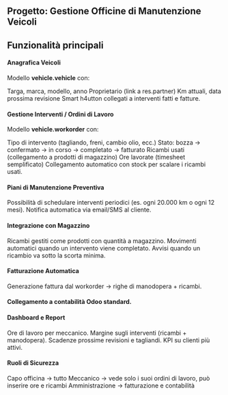 <h2>Progetto: Gestione Officine di Manutenzione Veicoli</h2>


<h2>Funzionalità principali</h2>


<h4>Anagrafica Veicoli</h4>


Modello <b>vehicle.vehicle</b> con:

Targa, marca, modello, anno
Proprietario (link a res.partner)
Km attuali, data prossima revisione
Smart h4utton collegati a interventi fatti e fatture.


<h4>Gestione Interventi / Ordini di Lavoro</h4>


Modello <b>vehicle.workorder</b> con:

Tipo di intervento (tagliando, freni, cambio olio, ecc.)
Stato: bozza → confermato → in corso → completato → fatturato
Ricambi usati (collegamento a prodotti di magazzino)
Ore lavorate (timesheet semplificato)
Collegamento automatico con stock per scalare i ricambi usati.


<h4>Piani di Manutenzione Preventiva</h4>

Possibilità di schedulare interventi periodici (es. ogni 20.000 km o ogni 12 mesi).
Notifica automatica via email/SMS al cliente.


<h4>Integrazione con Magazzino</h4>

Ricambi gestiti come prodotti con quantità a magazzino.
Movimenti automatici quando un intervento viene completato.
Avvisi quando un ricambio va sotto la scorta minima.


<h4>Fatturazione Automatica</h4>

Generazione fattura dal workorder → righe di manodopera + ricambi.

<h4>Collegamento a contabilità Odoo standard.</h4>

<h4>Dashboard e Report</h4>

Ore di lavoro per meccanico.
Margine sugli interventi (ricambi + manodopera).
Scadenze prossime revisioni e tagliandi.
KPI su clienti più attivi.

<h4>Ruoli di Sicurezza</h4>

Capo officina → tutto
Meccanico → vede solo i suoi ordini di lavoro, può inserire ore e ricambi
Amministrazione → fatturazione e contabilità